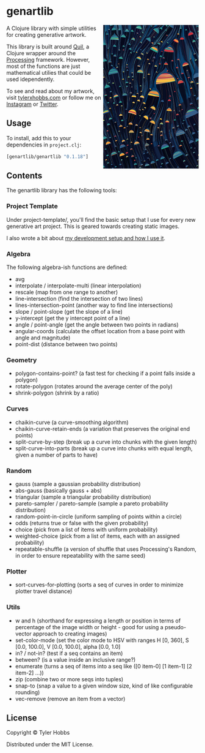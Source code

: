 # genartlib

<img src="dev-resources/ectogenesis-small.jpg" alt="Ectogenesis" title="Ectogenesis" align="right" width="250"/>

A Clojure library with simple utilities for creating generative artwork.

This library is built around [Quil](https://github.com/quil/quil), a Clojure wrapper around the [Processing](https://processing.org) framework. However, most of the functions are just mathematical utilies that could be used idependently.


To see and read about my artwork, visit [tylerxhobbs.com](https://tylerxhobbs.com) or follow me on [Instagram](https://instagram.com/tylerxhobbs) or [Twitter](https://twitter.com/tylerxhobbs).

## Usage

To install, add this to your dependencies in `project.clj`:

```clojure
[genartlib/genartlib "0.1.18"]
```

## Contents

The genartlib library has the following tools:

### Project Template

Under project-template/, you'll find the basic setup that I use for every new generative art project. This is geared towards creating static images.

I also wrote a bit about [my development setup and how I use it](https://tylerxhobbs.com/essays/2015/using-quil-for-artwork).

### Algebra

The following algebra-ish functions are defined:
* avg
* interpolate / interpolate-multi (linear interpolation)
* rescale (map from one range to another)
* line-intersection (find the intersection of two lines)
* lines-intersection-point (another way to find line intersections)
* slope / point-slope (get the slope of a line)
* y-intercept (get the y intercept point of a line)
* angle / point-angle (get the angle between two points in radians)
* angular-coords (calculate the offset location from a base point with angle and magnitude)
* point-dist (distance between two points)

### Geometry

* polygon-contains-point? (a fast test for checking if a point falls inside a polygon)
* rotate-polygon (rotates around the average center of the poly)
* shrink-polygon (shrink by a ratio)

### Curves

* chaikin-curve (a curve-smoothing algorithm)
* chaikin-curve-retain-ends (a variation that preserves the original end points)
* split-curve-by-step (break up a curve into chunks with the given length)
* split-curve-into-parts (break up a curve into chunks with equal length, given a number of parts to have)

### Random

* gauss (sample a gaussian probability distribution)
* abs-gauss (basically gauss + abs)
* triangular (sample a triangular probability distribution)
* pareto-sampler / pareto-sample (sample a pareto probability distribution)
* random-point-in-circle (uniform sampling of points within a circle)
* odds (returns true or false with the given probability)
* choice (pick from a list of items with uniform probability)
* weighted-choice (pick from a list of items, each with an assigned probability)
* repeatable-shuffle (a version of shuffle that uses Processing's Random, in order to ensure repeatability with the same seed)

### Plotter

* sort-curves-for-plotting (sorts a seq of curves in order to minimize plotter travel distance)

### Utils

* w and h (shorthand for expressing a length or position in terms of percentage of the image width or height - good for using a pseudo-vector approach to creating images)
* set-color-mode (set the color mode to HSV with ranges H [0, 360], S [0.0, 100.0], V [0.0, 100.0], alpha [0.0, 1.0]
* in? / not-in? (test if a seq contains an item)
* between? (is a value inside an inclusive range?)
* enumerate (turns a seq of items into a seq like ([0 item-0] [1 item-1] [2 item-2] ...))
* zip (combine two or more seqs into tuples)
* snap-to (snap a value to a given window size, kind of like configurable rounding)
* vec-remove (remove an item from a vector)


## License

Copyright © Tyler Hobbs

Distributed under the MIT License.
